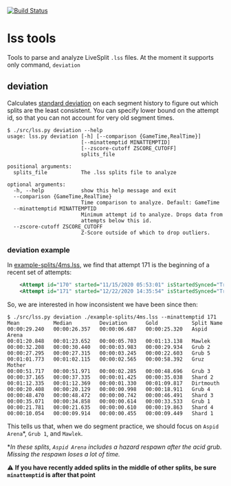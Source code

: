 [![Build Status](https://travis-ci.org/slaurent22/lss-tools.svg?branch=main)](https://travis-ci.org/slaurent22/lss-tools)

# lss tools

Tools to parse and analyze LiveSplit `.lss` files. At the moment it supports only command, `deviation`

## deviation
Calculates [standard deviation](https://en.wikipedia.org/wiki/Standard_deviation) on each segment history to figure out which splits are the least consistent. You can specify lower bound on the attempt id, so that you can not account for very old segment times.

```
$ ./src/lss.py deviation --help
usage: lss.py deviation [-h] [--comparison {GameTime,RealTime}]
                        [--minattemptid MINATTEMPTID]
                        [--zscore-cutoff ZSCORE_CUTOFF]
                        splits_file

positional arguments:
  splits_file           The .lss splits file to analyze

optional arguments:
  -h, --help            show this help message and exit
  --comparison {GameTime,RealTime}
                        Time comparison to analyze. Default: GameTime
  --minattemptid MINATTEMPTID
                        Minimum attempt id to analyze. Drops data from
                        attempts below this id.
  --zscore-cutoff ZSCORE_CUTOFF
                        Z-Score outside of which to drop outliers.
```

### deviation example
In [example-splits/4ms.lss](./example-splits/4ms.lss), we find that attempt 171 is the beginning of a recent set of attempts:
```xml
    <Attempt id="170" started="11/15/2020 05:53:01" isStartedSynced="True" ended="11/15/2020 05:56:00" isEndedSynced="True" />
    <Attempt id="171" started="12/22/2020 14:35:54" isStartedSynced="True" ended="12/22/2020 14:40:47" isEndedSynced="True" />
```

So, we are interested in how inconsistent we have been since then:
```
$ ./src/lss.py deviation ./example-splits/4ms.lss --minattemptid 171
Mean           Median         Deviation      Gold           Split Name
00:00:29.240   00:00:26.357   00:00:06.687   00:00:25.320   Aspid Arena
00:01:20.848   00:01:23.652   00:00:05.703   00:01:13.138   Mawlek
00:00:32.208   00:00:30.440   00:00:03.983   00:00:29.934   Grub 2
00:00:27.295   00:00:27.315   00:00:03.245   00:00:22.603   Grub 5
00:01:01.773   00:01:02.115   00:00:02.565   00:00:58.392   Gruz Mother
00:00:51.717   00:00:51.971   00:00:02.285   00:00:48.696   Grub 3
00:00:37.165   00:00:37.335   00:00:01.425   00:00:35.038   Shard 2
00:01:12.335   00:01:12.369   00:00:01.330   00:01:09.817   Dirtmouth
00:00:20.408   00:00:20.129   00:00:00.998   00:00:18.911   Grub 4
00:00:48.470   00:00:48.472   00:00:00.742   00:00:46.491   Shard 3
00:00:35.071   00:00:34.858   00:00:00.614   00:00:33.533   Grub 1
00:00:21.781   00:00:21.635   00:00:00.610   00:00:19.863   Shard 4
00:00:10.054   00:00:09.914   00:00:00.455   00:00:09.449   Shard 1
```

This tells us that, when we do segment practice, we should focus on `Aspid Arena`*, `Grub 1`, and `Mawlek`.

*_In these splits, `Aspid Arena` includes a hazard respawn after the acid grub. Missing the respawn loses a lot of time._

⚠ **If you have recently added splits in the middle of other splits, be sure `minattemptid` is after that point**
